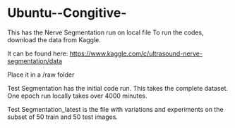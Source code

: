 # Ubuntu--Congitive-
This has the Nerve Segmentation run on local file
To run the codes,
download the data from Kaggle.

It can be found here:
https://www.kaggle.com/c/ultrasound-nerve-segmentation/data

Place it in a /raw folder

Test Segmentation has the initial code run. This takes the complete dataset.
One epoch run locally takes over 4000 minutes.

Test Segmentation_latest is the file with variations and experiments on the subset of 50 train and 50 test images.





